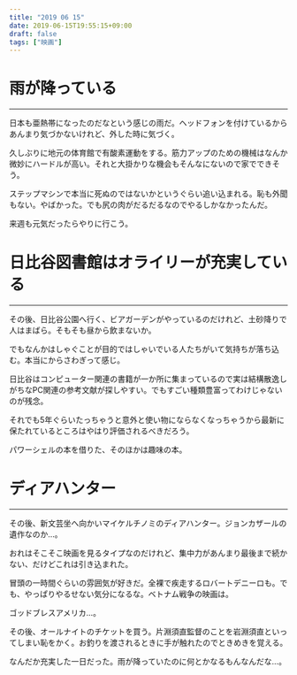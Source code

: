 ```yaml
---
title: "2019 06 15"
date: 2019-06-15T19:55:15+09:00
draft: false
tags: ["映画"]
---
```

# 雨が降っている
---
日本も亜熱帯になったのだなという感じの雨だ。ヘッドフォンを付けているからあんまり気づかないけれど、外した時に気づく。

久しぶりに地元の体育館で有酸素運動をする。筋力アップのための機械はなんか微妙にハードルが高い。それと大掛かりな機会もそんなにないので家でできそう。

ステップマシンで本当に死ぬのではないかというぐらい追い込まれる。恥も外聞もない。やばかった。でも尻の肉がだるだるなのでやるしかなかったんだ。

来週も元気だったらやりに行こう。

# 日比谷図書館はオライリーが充実している
---
その後、日比谷公園へ行く、ビアガーデンがやっているのだけれど、土砂降りで人はまばら。そもそも昼から飲まないか。

でもなんかはしゃぐことが目的ではしゃいでいる人たちがいて気持ちが落ち込む。本当にからさわぎって感じ。

日比谷はコンピューター関連の書籍が一か所に集まっているので実は結構散逸しがちなPC関連の参考文献が探しやすい。でもすごい種類豊富ってわけじゃないのが残念。

それでも5年ぐらいたっちゃうと意外と使い物にならなくなっちゃうから最新に保たれているところはやはり評価されるべきだろう。

パワーシェルの本を借りた、そのほかは趣味の本。

# ディアハンター
---
その後、新文芸坐へ向かいマイケルチノミのディアハンター。ジョンカザールの遺作なのか…。

おれはそこそこ映画を見るタイプなのだけれど、集中力があんまり最後まで続かない、だけどこれは引き込まれた。

冒頭の一時間ぐらいの雰囲気が好きだ。全裸で疾走するロバートデニーロも。でも、やっぱりやるせない気分になるな。ベトナム戦争の映画は。

ゴッドブレスアメリカ…。

その後、オールナイトのチケットを買う。片淵須直監督のことを岩淵須直といってしまい恥をかく。お釣りを渡されるときに手が触れたのでときめきを覚える。

なんだか充実した一日だった。雨が降っていたのに何とかなるもんなんだな…。


